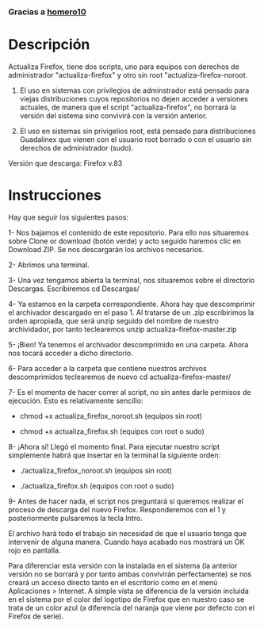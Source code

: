 ### Gracias a [homero10](https://github.com/homero10/actualiza-firefox-guadalinex)

# Descripción
Actualiza Firefox, tiene dos scripts, uno para equipos con derechos de administrador "actualiza-firefox" y otro sin root "actualiza-firefox-noroot. 

1. El uso en sistemas  con privilegios de adminstrador está pensado para viejas distribuciones cuyos repositorios no dejen acceder a versiones actuales, de manera que el script "actualiza-firefox", no borrará la versión del sistema sino convivirá con la versión anterior. 

2. El uso en sistemas sin privigelios root, está pensado para distribuciones Guadalinex que vienen con el usuario root borrado o con el usuario sin derechos de administrador (sudo). 

Versión que descarga: Firefox v.83

# Instrucciones

Hay que seguir los siguientes pasos:

1- Nos bajamos el contenido de este repositorio. Para ello nos situaremos sobre Clone or download (botón verde) y acto seguido haremos clic en Download ZIP. Se nos descargarán los archivos necesarios.

2- Abrimos una terminal.

3- Una vez tengamos abierta la terminal, nos situaremos sobre el directorio Descargas. Escribiremos cd Descargas/

4- Ya estamos en la carpeta correspondiente. Ahora hay que descomprimir el archivador descargado en el paso 1. Al tratarse de un .zip escribirimos la orden apropiada, que será unzip seguido del nombre de nuestro archividador, por tanto teclearemos unzip actualiza-firefox-master.zip

5- ¡Bien! Ya tenemos el archivador descomprimido en una carpeta. Ahora nos tocará acceder a dicho directorio.

6- Para acceder a la carpeta que contiene nuestros archivos descomprimidos teclearemos de nuevo cd actualiza-firefox-master/

7- Es el momento de hacer correr al script, no sin antes darle permisos de ejecución. Esto es relativamente sencillo: 

+ chmod +x actualiza_firefox_noroot.sh (equipos sin root)

+ chmod +x actualiza_firefox.sh (equipos con root o sudo)

8- ¡Ahora sí! Llegó el momento final. Para ejecutar nuestro script simplemente habrá que insertar en la terminal la siguiente orden: 

+ ./actualiza_firefox_noroot.sh (equipos sin root)

+ ./actualiza_firefox.sh (equipos con root o sudo)

9- Antes de hacer nada, el script nos preguntará si queremos realizar el proceso de descarga del nuevo Firefox. Responderemos con el 1 y posteriormente pulsaremos la tecla Intro.

El archivo hará todo el trabajo sin necesidad de que el usuario tenga que intervenir de alguna manera. Cuando haya acabado nos mostrará un OK rojo en pantalla.

Para diferenciar esta versión con la instalada en el sistema (la anterior versión no se borrará y por tanto ambas convivirán perfectamente) se nos creará un acceso directo tanto en el escritorio como en el menú Aplicaciones > Internet. A simple vista se diferencia de la versión incluida en el sistema por el color del logotipo de Firefox que en nuestro caso se trata de un color azul (a diferencia del naranja que viene por defecto con el Firefox de serie).
